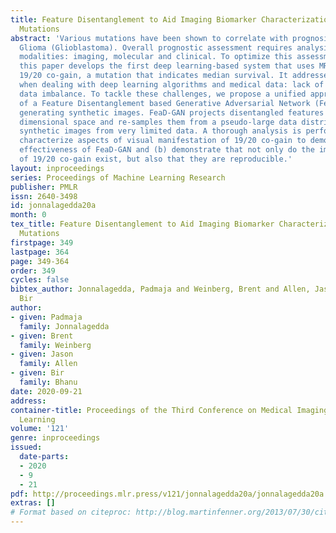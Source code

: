 ```yaml
---
title: Feature Disentanglement to Aid Imaging Biomarker Characterization for Genetic
  Mutations
abstract: 'Various mutations have been shown to correlate with prognosis of High-Grade
  Glioma (Glioblastoma). Overall prognostic assessment requires analysis of multiple
  modalities: imaging, molecular and clinical. To optimize this assessment pipeline,
  this paper develops the first deep learning-based system that uses MRI data to predict
  19/20 co-gain, a mutation that indicates median survival. It addresses two key challenges
  when dealing with deep learning algorithms and medical data: lack of data and high
  data imbalance. To tackle these challenges, we propose a unified approach that consists
  of a Feature Disentanglement based Generative Adversarial Network (FeaD-GAN) for
  generating synthetic images. FeaD-GAN projects disentangled features into a high
  dimensional space and re-samples them from a pseudo-large data distribution to generate
  synthetic images from very limited data. A thorough analysis is performed to (a)
  characterize aspects of visual manifestation of 19/20 co-gain to demonstrate the
  effectiveness of FeaD-GAN and (b) demonstrate that not only do the imaging biomarkers
  of 19/20 co-gain exist, but also that they are reproducible.'
layout: inproceedings
series: Proceedings of Machine Learning Research
publisher: PMLR
issn: 2640-3498
id: jonnalagedda20a
month: 0
tex_title: Feature Disentanglement to Aid Imaging Biomarker Characterization for Genetic
  Mutations
firstpage: 349
lastpage: 364
page: 349-364
order: 349
cycles: false
bibtex_author: Jonnalagedda, Padmaja and Weinberg, Brent and Allen, Jason and Bhanu,
  Bir
author:
- given: Padmaja
  family: Jonnalagedda
- given: Brent
  family: Weinberg
- given: Jason
  family: Allen
- given: Bir
  family: Bhanu
date: 2020-09-21
address: 
container-title: Proceedings of the Third Conference on Medical Imaging with Deep
  Learning
volume: '121'
genre: inproceedings
issued:
  date-parts:
  - 2020
  - 9
  - 21
pdf: http://proceedings.mlr.press/v121/jonnalagedda20a/jonnalagedda20a.pdf
extras: []
# Format based on citeproc: http://blog.martinfenner.org/2013/07/30/citeproc-yaml-for-bibliographies/
---
```

